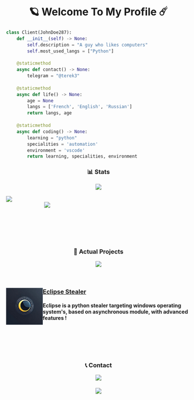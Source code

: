 <h1 align="center">🪐 Welcome To My Profile ☄️</h1>

```python
class Client(JohnDoe287):
    def __init__(self) -> None:
        self.description = "A guy who likes computers"
        self.most_used_langs = ["Python"]
        
    @staticmethod
    async def contact() -> None:
        telegram = "@terek3"

    @staticmethod
    async def life() -> None:
        age = None
        langs = ['French', 'English', 'Russian']
        return langs, age

    @staticmethod
    async def coding() -> None:
        learning = "python"
        specialities = 'automation'
        environment = 'vscode'
        return learning, specialities, environment
```

<h3 align="center">📊 Stats</h3>
<p align="center">
    <img src="https://user-images.githubusercontent.com/69421356/224833055-b11660f1-60f8-4211-9bee-4527e9259cd1.png">
</p>
<div float="center">
    <img align="left" width="375" src="https://github-readme-stats.vercel.app/api?username=JohnDoe287&show_icons=false&theme=dark">
    <img align="right" width="400" src="https://github-readme-streak-stats.herokuapp.com/?user=JohnDoe287&theme=dark&hide_border=false&stroke=0000&background=0D1117&ring=FFFFFF&fire=e6b800&currStreakLabel=FFFFFF">
</div>

<br><br>
<br><br>
<br><br>

<h3 align="center">📌 Actual Projects</h3>
<p align="center">
    <img src="https://user-images.githubusercontent.com/69421356/224833055-b11660f1-60f8-4211-9bee-4527e9259cd1.png">
</p>
<br>
<div>
    <p>
        <img width="100" align="left" src="https://github.com/JohnDoe287/JohnDoe287/blob/main/photo_2024-11-11_13-09-29.jpg"/>
        <h3><a href="https://github.com/Dark-Utilities/The-Reverse-Lab">Eclipse Stealer</a></h3>
        <h4>Eclipse is a python stealer targeting windows operating system's, based on asynchronous module, with advanced features !</h4>
    </p>
</div>

<br><br>
<br><br>

<h3 align="center">📞 Contact</h3>
<p align="center">
    <img src="https://user-images.githubusercontent.com/69421356/224833055-b11660f1-60f8-4211-9bee-4527e9259cd1.png">
</p>
<p align="center">
    <a href="https://t.me/eclipsemalware">
      <img align="center" src="https://img.shields.io/badge/telegram-2CA5E0?style=for-the-badge&logo=telegram&logoColor=white">
    </a>
</p>

